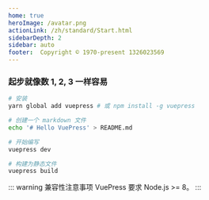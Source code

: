 ```yaml
---
home: true
heroImage: /avatar.png
actionLink: /zh/standard/Start.html
sidebarDepth: 2
sidebar: auto
footer:  Copyright © 1970-present 1326023569
---
```


<div style="text-align: center">
  <Bit/>
</div>


### 起步就像数 1, 2, 3 一样容易

``` bash
# 安装
yarn global add vuepress # 或 npm install -g vuepress

# 创建一个 markdown 文件
echo '# Hello VuePress' > README.md

# 开始编写
vuepress dev

# 构建为静态文件
vuepress build
```

::: warning 兼容性注意事项
VuePress 要求 Node.js >= 8。
:::
